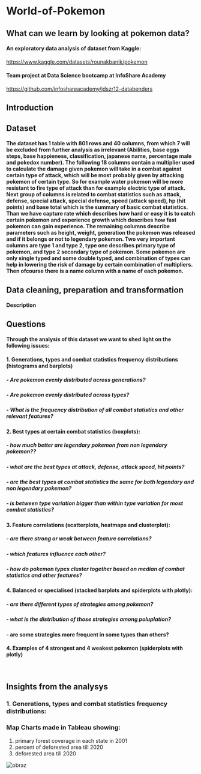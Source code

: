 # World-of-Pokemon

## What can we learn by looking at pokemon data?
#### An exploratory data analysis of dataset from Kaggle:
https://www.kaggle.com/datasets/rounakbanik/pokemon
<br />
#### Team project at Data Science bootcamp at InfoShare Academy 
https://github.com/infoshareacademy/jdszr12-databenders

## Introduction



## Dataset

#### The dataset has 1 table with 801 rows and 40 columns, from which 7 will be excluded from further analysis as irrelevant (Abilities, base eggs steps, base happieness, classification, japanese name, percentage male and pokedox number). The following 18 columns contain a multiplier used to calculate the damage given pokemon will take in a combat against certain type of attack, which will be most probably given by attacking pokemon of certain type. So for example water pokemon will be more resistant to fire type of attack than for example electric type of attack. Next group of columns is related to combat statistics such as attack, defense, special attack, special defense, speed (attack speed), hp (hit points) and base total which is the summary of basic combat statistics. Than we have capture rate which describes how hard or easy it is to catch certain pokemon and experience growth which describes how fast pokemon can gain experience. The remaining columns describe parameters such as height, weight, generation the pokemon was released and if it belongs or not to legendary pokemon. Two very important columns are type 1 and type 2, type one describes primary type of pokemon, and type 2 secondary type of pokemon. Some pokemon are only single typed and some double typed, and combination of types can help in lowering the risk of damage by certain combination of multipliers. Then ofcourse there is a name column with a name of each pokemon.

## Data cleaning, preparation and transformation

#### Description


## Questions

#### Through the analysis of this dataset we want to shed light on the following issues:

#### 1. Generations, types and combat statistics frequency distributions (histograms and barplots)
##### -   Are pokemon evenly distributed across generations?
##### -   Are pokemon evenly distributed across types?
##### -   What is the frequency distribution of all combat statistics and other relevant features?
#### 2. Best types at certain combat statistics (boxplots):
##### -   how much better are legendary pokemon from non legendary pokemon??
##### -   what are the best types at attack, defense, attack speed, hit points?
##### -   are the best types at combat statistics the same for both legendary and non legendary pokemon?
##### -   is between type variation bigger than within type variation for most combat statistics?
#### 3. Feature correlations (scatterplots, heatmaps and clusterplot):
##### -   are there strong or weak between feature correlations?
##### -   which features influence each other?
##### -   how do pokemon types cluster together based on median of combat statistics and other features?
#### 4. Balanced or specialised (stacked barplots and spiderplots with plotly):
##### -   are there different types of strategies among pokemon?
##### -   what is the distribution of those strategies among poluplation?
#### -   are some strategies more frequent in some types than others?
#### 4.  Examples of 4 strongest and 4 weakest pokemon  (spiderplots with plotly)
<br />  

## Insights from the analysys 
###
### 1. Generations, types and combat statistics frequency distributions:
### Map Charts made in Tableau showing:
1) primary forest coverage in each state in 2001
2) percent of deforested area till 2020
3) deforested area till 2020

![obraz](https://github.com/Joanna-Reszka/Amazon_Deforestation/assets/97312220/d0841d65-2132-48d0-b4f4-12c4c856bfd6)

    
